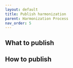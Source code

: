 ```yaml
---
layout: default
title: Publish harmonization
parent: Harmonization Process
nav_order: 5
---
```


## What to publish

## How to publish
